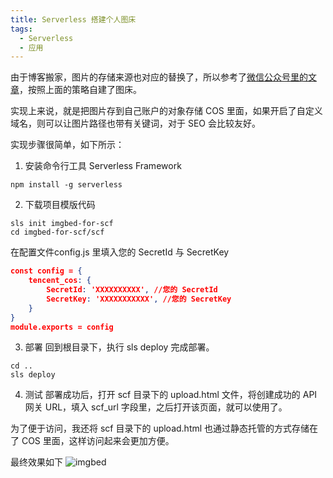```yaml
---
title: Serverless 搭建个人图床
tags:
  - Serverless
  - 应用
---
```


由于博客搬家，图片的存储来源也对应的替换了，所以参考了[微信公众号里的文章](https://mp.weixin.qq.com/s/dQZxBruMqCaSaUDxP5G1Hg)，按照上面的策略自建了图床。

实现上来说，就是把图片存到自己账户的对象存储 COS 里面，如果开启了自定义域名，则可以让图片路径也带有关键词，对于 SEO 会比较友好。

实现步骤很简单，如下所示：

1. 安装命令行工具 Serverless Framework
```
npm install -g serverless
```
2. 下载项目模版代码
```
sls init imgbed-for-scf
cd imgbed-for-scf/scf
```
在配置文件config.js 里填入您的 SecretId 与 SecretKey
```json
const config = {
    tencent_cos: {
        SecretId: 'XXXXXXXXXX', //您的 SecretId
        SecretKey: 'XXXXXXXXXXX', //您的 SecretKey
    }
}
module.exports = config
```
3. 部署
回到根目录下，执行 sls deploy 完成部署。
```
cd ..
sls deploy
```
4. 测试
部署成功后，打开 scf 目录下的 upload.html 文件，将创建成功的 API 网关 URL，填入 scf_url 字段里，之后打开该页面，就可以使用了。

为了便于访问，我还将 scf 目录下的 upload.html 也通过静态托管的方式存储在了 COS 里面，这样访问起来会更加方便。

最终效果如下
![imgbed](https://imgbed-bucket-1251971143.cos.ap-guangzhou.myqcloud.com/./1605174066708-imgbed.png)





